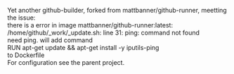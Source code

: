 Yet another github-builder, forked from  mattbanner/github-runner, meetting the issue: <br />
there is a error in image mattbanner/github-runner:latest:<br />
/home/github/_work/_update.sh: line 31: ping: command not found<br />
need ping. will add command<br />
RUN apt-get update && apt-get install -y iputils-ping<br />
to Dockerfile<br />
For configuration see the parent project. <br />
